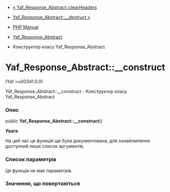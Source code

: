 - [«
Yaf_Response_Abstract::clearHeaders](yaf-response-abstract.clearheaders.md)
- [Yaf_Response_Abstract::\_\_destruct
»](yaf-response-abstract.destruct.md)

- [PHP Manual](index.md)
- [Yaf_Response_Abstract](class.yaf-response-abstract.md)
- Конструктор класу Yaf_Response_Abstract

# Yaf_Response_Abstract::\_\_construct

(Yaf \>u003d1.0.0)

Yaf_Response_Abstract::\_\_construct - Конструктор класу
Yaf_Response_Abstract

### Опис

public **Yaf_Response_Abstract::\_\_construct**()

**Увага**

На цей час ця функція ще була документована; для
ознайомлення доступний лише список аргументів.

### Список параметрів

Ця функція не має параметрів.

### Значення, що повертаються
